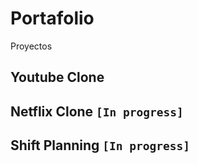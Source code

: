 # Portafolio

Proyectos


## Youtube Clone


## Netflix Clone `[In progress]`


## Shift Planning `[In progress]`

